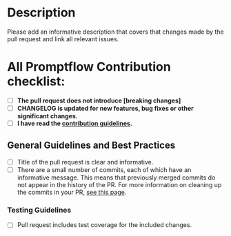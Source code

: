 # Description

Please add an informative description that covers that changes made by the pull request and link all relevant issues.

# All Promptflow Contribution checklist:
- [ ] **The pull request does not introduce [breaking changes]**
- [ ] **CHANGELOG is updated for new features, bug fixes or other significant changes.**
- [ ] **I have read the [contribution guidelines](../CONTRIBUTING.md).**

## General Guidelines and Best Practices
- [ ] Title of the pull request is clear and informative.
- [ ] There are a small number of commits, each of which have an informative message. This means that previously merged commits do not appear in the history of the PR. For more information on cleaning up the commits in your PR, [see this page](https://github.com/Azure/azure-powershell/blob/master/documentation/development-docs/cleaning-up-commits.md).

### Testing Guidelines
- [ ] Pull request includes test coverage for the included changes.

